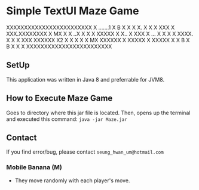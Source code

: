 # Simple TextUI Maze Game

XXXXXXXXXXXXXXXXXXXXXXXX
X  .......1     X B  X X
X X. X        X  X XXX X
XXX.XXXXXXXX  X MX     X
X ..X   X X   X  XXXXX X
X.. X XXX X      ... X X
X   X          XXXX. X X
X XXX  XXXXXX     X2   X
X X    X    X MX  XXXXXX
X XXXXX   X XXXXX      X
X B       X   B   X  X X
XXXXXXXXXXXXXXXXXXXXXXXX

## SetUp
This application was written in Java 8 and preferrable for JVM8.

## How to Execute Maze Game
Goes to directory where this jar file is located. Then, opens up the terminal and executed this command: `java -jar Maze.jar`

## Contact
If you find error/bug, please contact `seung_hwan_um@hotmail.com`

### Mobile Banana (M)
- They move randomly with each player's move.

